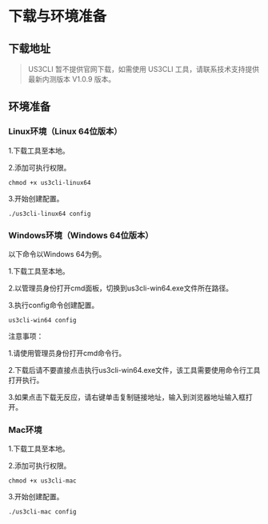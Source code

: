 # 下载与环境准备

## 下载地址

> US3CLI 暂不提供官网下载，如需使用 US3CLI 工具，请联系技术支持提供最新内测版本 V1.0.9 版本。

## 环境准备

### Linux环境（Linux 64位版本）

1.下载工具至本地。

2.添加可执行权限。

```
chmod +x us3cli-linux64 
```

3.开始创建配置。

```
./us3cli-linux64 config
```

### Windows环境（Windows 64位版本）

以下命令以Windows 64为例。

1.下载工具至本地。

2.以管理员身份打开cmd面板，切换到us3cli-win64.exe文件所在路径。

3.执行config命令创建配置。

```
us3cli-win64 config
```

注意事项：

1.请使用管理员身份打开cmd命令行。

2.下载后请不要直接点击执行us3cli-win64.exe文件，该工具需要使用命令行工具打开执行。

3.如果点击下载无反应，请右键单击复制链接地址，输入到浏览器地址输入框打开。

### Mac环境

1.下载工具至本地。

2.添加可执行权限。

```
chmod +x us3cli-mac
```

3.开始创建配置。

```
./us3cli-mac config
```

